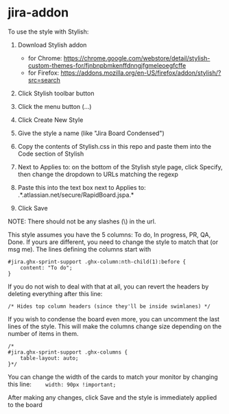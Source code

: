 # jira-addon

To use the style with Stylish:
1. Download Stylish addon
   - for Chrome: https://chrome.google.com/webstore/detail/stylish-custom-themes-for/fjnbnpbmkenffdnngjfgmeleoegfcffe
   - for Firefox: https://addons.mozilla.org/en-US/firefox/addon/stylish/?src=search

2. Click Stylish toolbar button
3. Click the menu button (...)
4. Click Create New Style
5. Give the style a name (like "Jira Board Condensed")
6. Copy the contents of Stylish.css in this repo and paste them into the Code section of Stylish
7. Next to Applies to: on the bottom of the Stylish style page, click Specify, then change the dropdown to URLs matching the regexp
8. Paste this into the text box next to Applies to: .\*.atlassian.net/secure/RapidBoard.jspa.\*
9. Click Save

NOTE: There should not be any slashes (\\) in the url. 


This style assumes you have the 5 columns: To do, In progress, PR, QA, Done. If yours are different, you need to change the style to match that (or msg me). The lines defining the columns start with
```
#jira.ghx-sprint-support .ghx-column:nth-child(1):before {
    content: "To do";
}
```
If you do not wish to deal with that at all, you can revert the headers by deleting everything after this line:
```
/* Hides top column headers (since they'll be inside swimlanes) */
```

If you wish to condense the board even more, you can uncomment the last lines of the style. This will make the columns change size depending on the number of items in them.
```
/*
#jira.ghx-sprint-support .ghx-columns {
	table-layout: auto;
}*/
```

You can change the width of the cards to match your monitor by changing this line:
```    width: 90px !important;```

After making any changes, click Save and the style is immediately applied to the board

